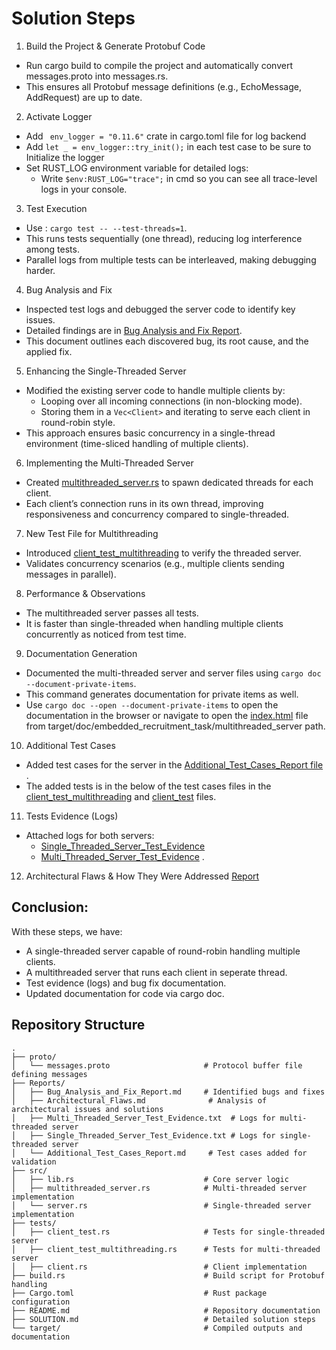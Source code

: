 # Solution Steps
1. Build the Project & Generate Protobuf Code

- Run cargo build to compile the project and automatically convert messages.proto into messages.rs.
- This ensures all Protobuf message definitions (e.g., EchoMessage, AddRequest) are up to date.
2. Activate Logger 
- Add ``` env_logger = "0.11.6"``` crate in cargo.toml file for log backend
- Add ```let _ = env_logger::try_init();``` in each test case to be sure to Initialize the logger
- Set RUST_LOG environment variable for detailed logs:
	- Write ```$env:RUST_LOG="trace";``` in cmd so you can see all trace-level logs in your console.

3. Test Execution
- Use : ```cargo test -- --test-threads=1```.
- This runs tests sequentially (one thread), reducing log interference among tests.
- Parallel logs from multiple tests can be interleaved, making debugging harder.

4. Bug Analysis and Fix 
- Inspected test logs and debugged the server code to identify key issues.
- Detailed findings are in [Bug Analysis and Fix Report](Reports/Bug_Analysis_and_Fix_Report.md).
- This document outlines each discovered bug, its root cause, and the applied fix.

5. Enhancing the Single-Threaded Server
- Modified the existing server code to handle multiple clients by:
	- Looping over all incoming connections (in non-blocking mode).
	- Storing them in a ```Vec<Client>``` and iterating to serve each client in round-robin style.
- This approach ensures basic concurrency in a single-thread environment (time-sliced handling of multiple clients).

6. Implementing the Multi-Threaded Server
- Created [multithreaded_server.rs](src/multithreaded_server.rs) to spawn dedicated threads for each client.
- Each client’s connection runs in its own thread, improving responsiveness and concurrency compared to single-threaded.
7. New Test File for Multithreading
- Introduced [client_test_multithreading](tests/client_test_multithreading.rs) to verify the threaded server.
- Validates concurrency scenarios (e.g., multiple clients sending messages in parallel).

8. Performance & Observations
- The multithreaded server passes all tests.
- It is faster than single-threaded when handling multiple clients concurrently as noticed from test time. 

9. Documentation Generation

- Documented the multi-threaded server and server files using ```cargo doc --document-private-items```.
- This command generates documentation for private items as well.
- Use ```cargo doc --open --document-private-items``` to open the documentation in the browser or navigate to open the [index.html](target/doc/embedded_recruitment_task/multithreaded_server/index.html) file from target/doc/embedded_recruitment_task/multithreaded_server path.

10. Additional Test Cases
 - Added test cases for the server in the [Additional_Test_Cases_Report file](Reports/Additional_Test_Cases_Report.md ) .
 - The added tests is in the below of the test cases files in the [client_test_multithreading](tests/client_test_multithreading.rs) and [client_test](tests/client_test.rs) files.

11. Tests Evidence (Logs) 
- Attached logs for both servers:
	- [Single_Threaded_Server_Test_Evidence](Reports/Single_Threaded_Server_Test_Evidence.txt)
	- [Multi_Threaded_Server_Test_Evidence](Reports/Multi_Threaded_Server_Test_Evidence.txt) .

12.  Architectural Flaws & How They Were Addressed [Report](Reports/Architectural_Flaws.md)



## Conclusion:

With these steps, we have:

- A single-threaded server capable of round-robin handling multiple clients.
- A multithreaded server that runs each client in seperate thread.
- Test evidence (logs) and bug fix documentation.
- Updated documentation for code via cargo doc.


## **Repository Structure**
```plaintext
.
├── proto/
│   └── messages.proto                     # Protocol buffer file defining messages
├── Reports/
│   ├── Bug_Analysis_and_Fix_Report.md     # Identified bugs and fixes
│   ├── Architectural_Flaws.md              # Analysis of architectural issues and solutions
│   ├── Multi_Threaded_Server_Test_Evidence.txt  # Logs for multi-threaded server
│   ├── Single_Threaded_Server_Test_Evidence.txt # Logs for single-threaded server
│   └── Additional_Test_Cases_Report.md     # Test cases added for validation
├── src/
│   ├── lib.rs                             # Core server logic
│   ├── multithreaded_server.rs            # Multi-threaded server implementation
│   └── server.rs                          # Single-threaded server implementation
├── tests/
│   ├── client_test.rs                     # Tests for single-threaded server
│   ├── client_test_multithreading.rs      # Tests for multi-threaded server
│   ├── client.rs                          # Client implementation
├── build.rs                               # Build script for Protobuf handling
├── Cargo.toml                             # Rust package configuration
├── README.md                              # Repository documentation
├── SOLUTION.md                            # Detailed solution steps
└── target/                                # Compiled outputs and documentation
```
